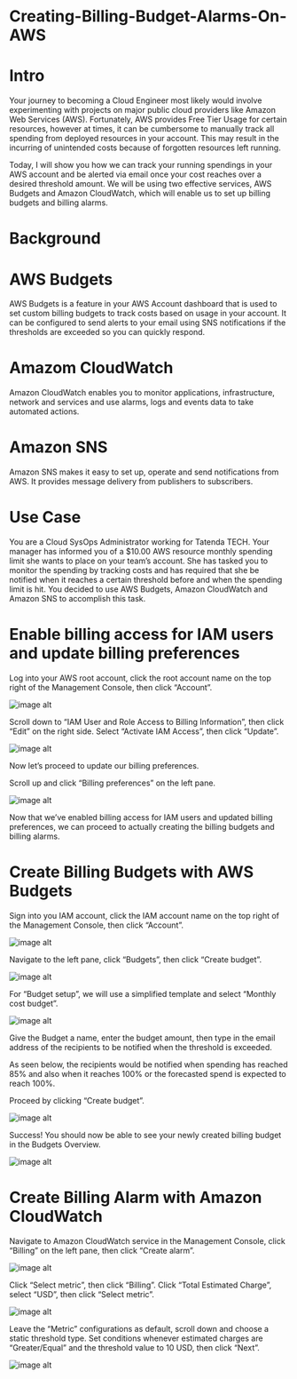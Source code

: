 # Creating-Billing-Budget-Alarms-On-AWS

# Intro
Your journey to becoming a Cloud Engineer most likely would involve experimenting with projects on major public cloud providers like Amazon Web Services (AWS). Fortunately, AWS provides Free Tier Usage for certain resources, however at times, it can be cumbersome to manually track all spending from deployed resources in your account. This may result in the incurring of unintended costs because of forgotten resources left running.

Today, I will show you how we can track your running spendings in your AWS account and be alerted via email once your cost reaches over a desired threshold amount. We will be using two effective services, AWS Budgets and Amazon CloudWatch, which will enable us to set up billing budgets and billing alarms.

# Background 

# AWS Budgets 
AWS Budgets is a feature in your AWS Account dashboard that is used to set custom billing budgets to track costs based on usage in your account. It can be configured to send alerts to your email using SNS notifications if the thresholds are exceeded so you can quickly respond.

# Amazom CloudWatch 
Amazon CloudWatch enables you to monitor applications, infrastructure, network and services and use alarms, logs and events data to take automated actions.

# Amazon SNS 
Amazon SNS makes it easy to set up, operate and send notifications from AWS. It provides message delivery from publishers to subscribers.

# Use Case
You are a Cloud SysOps Administrator working for Tatenda TECH. Your manager has informed you of a $10.00 AWS resource monthly spending limit she wants to place on your team’s account. She has tasked you to monitor the spending by tracking costs and has required that she be notified when it reaches a certain threshold before and when the spending limit is hit. You decided to use AWS Budgets, Amazon CloudWatch and Amazon SNS to accomplish this task.

# Enable billing access for IAM users and update billing preferences
Log into your AWS root account, click the root account name on the top right of the Management Console, then click “Account”.

![image alt](https://github.com/Tatenda-Prince/Creating-Billing-Budget-Alarms-On-AWS/blob/a6f2c49a61e6e7bb220d23eede4d19df078cd396/Screenshot%202024-12-16%20165338.png)

Scroll down to “IAM User and Role Access to Billing Information”, then click “Edit” on the right side. Select “Activate IAM Access”, then click “Update”.

![image alt](https://github.com/Tatenda-Prince/Creating-Billing-Budget-Alarms-On-AWS/blob/90f090e5cbcf5e3bf67b7cdf8e6d174c7f52e6a0/Screenshot%202024-12-16%20165526.png) 

Now let’s proceed to update our billing preferences.

Scroll up and click “Billing preferences” on the left pane.

![image alt](https://github.com/Tatenda-Prince/Creating-Billing-Budget-Alarms-On-AWS/blob/f2f1fefee7314e01871167ae94c6de3fa28b94a8/Screenshot%202024-12-16%20165730.png)

Now that we’ve enabled billing access for IAM users and updated billing preferences, we can proceed to actually creating the billing budgets and billing alarms.

# Create Billing Budgets with AWS Budgets

Sign into you IAM account, click the IAM account name on the top right of the Management Console, then click “Account”.

![image alt](https://github.com/Tatenda-Prince/Creating-Billing-Budget-Alarms-On-AWS/blob/a6f2c49a61e6e7bb220d23eede4d19df078cd396/Screenshot%202024-12-16%20165338.png) 

Navigate to the left pane, click “Budgets”, then click “Create budget”.

![image alt](https://github.com/Tatenda-Prince/Creating-Billing-Budget-Alarms-On-AWS/blob/bf41055d437eb9bc49e68463dcf46a9764026e40/Screenshot%202024-12-16%20170300.png) 

For “Budget setup”, we will use a simplified template and select “Monthly cost budget”.

![image alt](https://github.com/Tatenda-Prince/Creating-Billing-Budget-Alarms-On-AWS/blob/7d8b2388d3d00e5abd589694fdec42055d62ea8d/Screenshot%202024-12-16%20170710.png)

Give the Budget a name, enter the budget amount, then type in the email address of the recipients to be notified when the threshold is exceeded.

As seen below, the recipients would be notified when spending has reached 85% and also when it reaches 100% or the forecasted spend is expected to reach 100%.

Proceed by clicking “Create budget”.

![image alt](https://github.com/Tatenda-Prince/Creating-Billing-Budget-Alarms-On-AWS/blob/d5cdaa41825ee2068c240505a429610c9bfc5e10/Screenshot%202024-12-16%20170812.png)

Success!
You should now be able to see your newly created billing budget in the Budgets Overview.

![image alt](https://github.com/Tatenda-Prince/Creating-Billing-Budget-Alarms-On-AWS/blob/c51c6354f0c864a4b368004a8dfecfb48e0bfaab/Screenshot%202024-12-16%20170910.png)

# Create Billing Alarm with Amazon CloudWatch
Navigate to Amazon CloudWatch service in the Management Console, click “Billing” on the left pane, then click “Create alarm”.

![image alt](https://github.com/Tatenda-Prince/Creating-Billing-Budget-Alarms-On-AWS/blob/fd2299c42341ec17c5296649ee98cc1816bb7a5e/Screenshot%202024-12-16%20171102.png)

Click “Select metric”, then click “Billing”. Click “Total Estimated Charge”, select “USD”, then click “Select metric”.

![image alt](https://github.com/Tatenda-Prince/Creating-Billing-Budget-Alarms-On-AWS/blob/acb95ce741ec09823a794fbdc2a8dddf66e96bc6/Screenshot%202024-12-16%20171449.png)

Leave the “Metric” configurations as default, scroll down and choose a static threshold type. Set conditions whenever estimated charges are “Greater/Equal” and the threshold value to 10 USD, then click “Next”.

![image alt]()








